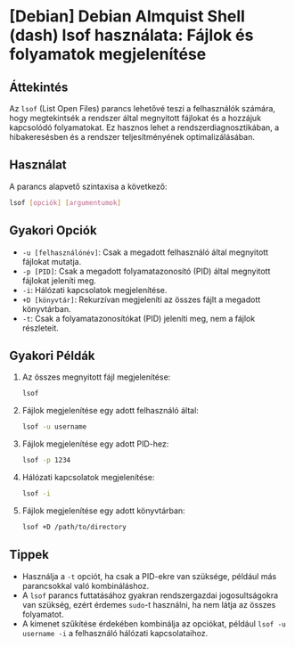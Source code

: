 # [Debian] Debian Almquist Shell (dash) lsof használata: Fájlok és folyamatok megjelenítése

## Áttekintés
Az `lsof` (List Open Files) parancs lehetővé teszi a felhasználók számára, hogy megtekintsék a rendszer által megnyitott fájlokat és a hozzájuk kapcsolódó folyamatokat. Ez hasznos lehet a rendszerdiagnosztikában, a hibakeresésben és a rendszer teljesítményének optimalizálásában.

## Használat
A parancs alapvető szintaxisa a következő:

```bash
lsof [opciók] [argumentumok]
```

## Gyakori Opciók
- `-u [felhasználónév]`: Csak a megadott felhasználó által megnyitott fájlokat mutatja.
- `-p [PID]`: Csak a megadott folyamatazonosító (PID) által megnyitott fájlokat jeleníti meg.
- `-i`: Hálózati kapcsolatok megjelenítése.
- `+D [könyvtár]`: Rekurzívan megjeleníti az összes fájlt a megadott könyvtárban.
- `-t`: Csak a folyamatazonosítókat (PID) jeleníti meg, nem a fájlok részleteit.

## Gyakori Példák
1. Az összes megnyitott fájl megjelenítése:
   ```bash
   lsof
   ```

2. Fájlok megjelenítése egy adott felhasználó által:
   ```bash
   lsof -u username
   ```

3. Fájlok megjelenítése egy adott PID-hez:
   ```bash
   lsof -p 1234
   ```

4. Hálózati kapcsolatok megjelenítése:
   ```bash
   lsof -i
   ```

5. Fájlok megjelenítése egy adott könyvtárban:
   ```bash
   lsof +D /path/to/directory
   ```

## Tippek
- Használja a `-t` opciót, ha csak a PID-ekre van szüksége, például más parancsokkal való kombináláshoz.
- A `lsof` parancs futtatásához gyakran rendszergazdai jogosultságokra van szükség, ezért érdemes `sudo`-t használni, ha nem látja az összes folyamatot.
- A kimenet szűkítése érdekében kombinálja az opciókat, például `lsof -u username -i` a felhasználó hálózati kapcsolataihoz.
